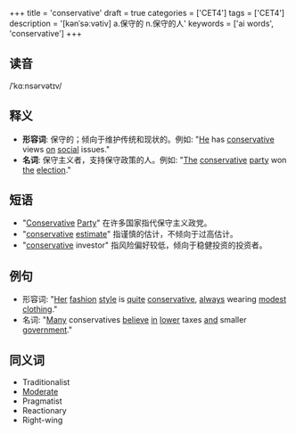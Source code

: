 +++
title = 'conservative'
draft = true
categories = ['CET4']
tags = ['CET4']
description = '[kənˈsəːvətiv] a.保守的 n.保守的人'
keywords = ['ai words', 'conservative']
+++

## 读音
/ˈkɑːnsərvətɪv/

## 释义
- **形容词**: 保守的；倾向于维护传统和现状的。例如: "[He](/zh/post/he/) has [conservative](/zh/post/conservative/) views [on](/zh/post/on/) [social](/zh/post/social/) issues."
- **名词**: 保守主义者，支持保守政策的人。例如: "[The](/zh/post/the/) [conservative](/zh/post/conservative/) [party](/zh/post/party/) won [the](/zh/post/the/) [election](/zh/post/election/)."

## 短语
- "[Conservative](/zh/post/conservative/) [Party](/zh/post/party/)" 在许多国家指代保守主义政党。
- "[conservative](/zh/post/conservative/) [estimate](/zh/post/estimate/)" 指谨慎的估计，不倾向于过高估计。
- "[conservative](/zh/post/conservative/) investor" 指风险偏好较低，倾向于稳健投资的投资者。

## 例句
- 形容词: "[Her](/zh/post/her/) [fashion](/zh/post/fashion/) [style](/zh/post/style/) is [quite](/zh/post/quite/) [conservative](/zh/post/conservative/), [always](/zh/post/always/) wearing [modest](/zh/post/modest/) [clothing](/zh/post/clothing/)."
- 名词: "[Many](/zh/post/many/) conservatives [believe](/zh/post/believe/) [in](/zh/post/in/) [lower](/zh/post/lower/) taxes [and](/zh/post/and/) smaller [government](/zh/post/government/)."

## 同义词
- Traditionalist
- [Moderate](/zh/post/moderate/)
- Pragmatist
- Reactionary
- Right-wing
